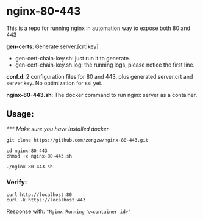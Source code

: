 # nginx-80-443

This is a repo for running nginx in automation way to expose both 80 and 443

**gen-certs**: Generate server.[crt|key]
* gen-cert-chain-key.sh: just run it to generate.
* gen-cert-chain-key.sh.log: the running logs, please notice the first line.
    
**conf.d**: 2 configuration files for 80 and 443, plus generated server.crt and server.key. No optimization for ssl yet.

**nginx-80-443.sh**: The docker command to run nginx server as a container.


## Usage: 

_*** Make sure you have installed docker_

```
git clone https://github.com/zongzw/nginx-80-443.git

cd nginx-80-443
chmod +x nginx-80-443.sh

./nginx-80-443.sh
```

### Verify: 
```
curl http://localhost:80
curl -k https://localhost:443
```

Response with: `"Nginx Running \<container id>"`
